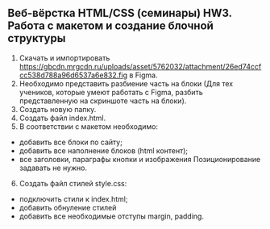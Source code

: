## Веб-вёрстка HTML/CSS (семинары) HW3. Работа с макетом и создание блочной структуры

1. Скачать и импортировать https://gbcdn.mrgcdn.ru/uploads/asset/5762032/attachment/26ed74ccfcc538d788a96d6537a6e832.fig в Figma.
2. Необходимо представить разбиение часть на блоки (Для тех учеников, которые умеют работать с
   Figma, разбить представленную на скриншоте часть на блоки).
3. Создать новую папку.
4. Создать файл index.html.
5. В соответствии с макетом необходимо:

- добавить все блоки по сайту;
- добавить все наполнение блоков (html контент);
- все заголовки, параграфы кнопки и изображения Позиционирование задавать не нужно.

6. Создать файл стилей style.css:

- подключить стили к index.html;
- добавить обнуление стилей
- добавить все необходимые отступы margin, padding.
